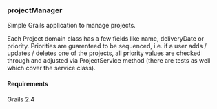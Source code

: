 ### projectManager

Simple Grails application to manage projects. 

Each Project domain class has a few fields like name, deliveryDate or priority. Priorities are guarenteed to be sequenced, i.e. if a user adds / updates / deletes one of the projects, all priority values are checked through and adjusted via ProjectService method (there are tests as well which cover the service class).

#### Requirements
Grails 2.4
